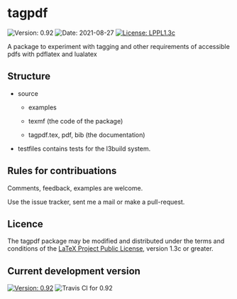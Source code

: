 # tagpdf

![Version: 0.92](https://img.shields.io/badge/current_version-0.92-blue.svg?style=flat-square)
![Date: 2021-08-27](https://img.shields.io/badge/date-2021--08--27-blue.svg?style=flat-square)
[![License: LPPL1.3c ](https://img.shields.io/badge/license-LPPL1.3c-blue.svg?style=flat-square)](https://ctan.org/license/lppl1.3c)

A package to experiment with tagging and other requirements of accessible pdfs with pdflatex and lualatex


##  Structure

- source
    - examples
    - texmf (the code of the package)
     
    - tagpdf.tex, pdf, bib (the documentation)
    
- testfiles contains tests for the l3build system. 
      
## Rules for contribuations

Comments, feedback, examples are welcome. 

Use the issue tracker, sent me a mail or make a pull-request.

## Licence

The tagpdf package may be modified and distributed under the terms and conditions of the 
[LaTeX Project Public License](https://www.latex-project.org/lppl/), version 1.3c or greater.
 
## Current development version

[![Version: 0.92](https://img.shields.io/badge/version-0.92-blue.svg?style=flat-square)](https://travis-ci.com/u-fischer/tagpdf/)
![Travis CI for 0.92](https://img.shields.io/travis/com/u-fischer/tagpdf/master.svg?style=flat-square)


